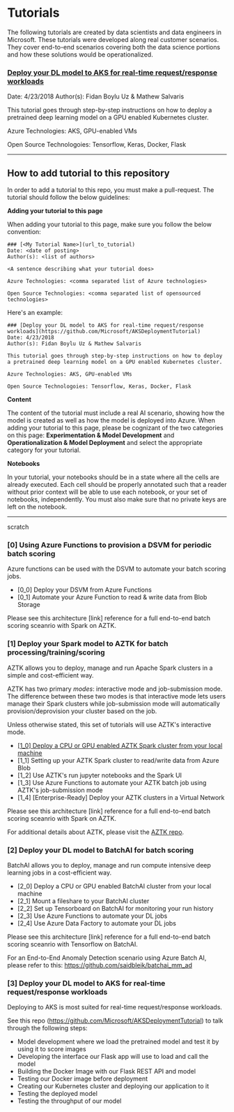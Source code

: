 # Tutorials
The following tutorials are created by data scientists and data engineers in Microsoft. These tutorials were developed along real customer scenarios. They cover end-to-end scenarios covering both the data science portions and how these solutions would be operationalized. 

### [Deploy your DL model to AKS for real-time request/response workloads](https://github.com/Microsoft/AKSDeploymentTutorial)
Date: 4/23/2018
Author(s): Fidan Boylu Uz & Mathew Salvaris

This tutorial goes through step-by-step instructions on how to deploy a pretrained deep learning model on a GPU enabled Kubernetes cluster.

Azure Technologies: AKS, GPU-enabled VMs

Open Source Technologoies: Tensorflow, Keras, Docker, Flask

---

## How to add tutorial to this repository
In order to add a tutorial to this repo, you must make a pull-request. The tutorial should follow the below guidelines:

__Adding your tutorial to this page__

When adding your tutorial to this page, make sure you follow the below convention:

```
### [<My Tutorial Name>](url_to_tutorial)
Date: <date of posting>
Author(s): <list of authors>

<A sentence describing what your tutorial does>

Azure Technologies: <comma separated list of Azure technologies>

Open Source Technologies: <comma separated list of opensourced technologies>
```

Here's an example:
```
### [Deploy your DL model to AKS for real-time request/response workloads](https://github.com/Microsoft/AKSDeploymentTutorial)
Date: 4/23/2018
Author(s): Fidan Boylu Uz & Mathew Salvaris

This tutorial goes through step-by-step instructions on how to deploy a pretrained deep learning model on a GPU enabled Kubernetes cluster.

Azure Technologies: AKS, GPU-enabled VMs

Open Source Technologoies: Tensorflow, Keras, Docker, Flask
```

__Content__

The content of the tutorial must include a real AI scenario, showing how the model is created as well as how the model is deployed into Azure. When adding your tutorial to this page, please be cognizant of the two categories on this page: __Experimentation & Model Development__ and __Operationalization & Model Deployment__ and select the appropriate category for your tutorial.

__Notebooks__ 

In your tutorial, your notebooks should be in a state where all the cells are already executed. Each cell should be properly annotated such that a reader without prior context will be able to use each notebook, or your set of notebooks, independently. You must also make sure that no private keys are left on the notebook.


---

scratch

### [0] Using Azure Functions to provision a DSVM for periodic batch scoring
Azure functions can be used with the DSVM to automate your batch scoring jobs.

- [0_0] Deploy your DSVM from Azure Functions
- [0_1] Automate your Azure Function to read & write data from Blob Storage

Please see this architecture [link] reference for a full end-to-end batch scoring sceanrio with Spark on AZTK.

### [1] Deploy your Spark model to AZTK for batch processing/training/scoring
AZTK allows you to deploy, manage and run Apache Spark clusters in a simple and cost-efficient way. 

AZTK has two primary _modes_: interactive mode and job-submission mode. The difference between these two modes is that interactive mode lets users manage their Spark clusters while job-submission mode will automatically provision/deprovision your cluster based on the job. 

Unless otherwise stated, this set of tutorials will use AZTK's interactive mode.

- [[1_0] Deploy a CPU or GPU enabled AZTK Spark cluster from your local machine](/tutorials_operationalization/1_0.md)
- [1_1] Setting up your AZTK Spark cluster to read/write data from Azure Blob
- [1_2] Use AZTK's run jupyter notebooks and the Spark UI
- [1_3] Use Azure Functions to automate your AZTK batch job using AZTK's job-submission mode
- [1_4] [Enterprise-Ready] Deploy your AZTK clusters in a Virtual Network

Please see this architecture [link] reference for a full end-to-end batch scoring sceanrio with Spark on AZTK.

For additional details about AZTK, please visit the [AZTK repo](https://www.github.com/azure/aztk).

### [2] Deploy your DL model to BatchAI for batch scoring
BatchAI allows you to deploy, manage and run compute intensive deep learning jobs in a cost-efficient way.

- [2_0] Deploy a CPU or GPU enabled BatchAI cluster from your local machine
- [2_1] Mount a fileshare to your BatchAI cluster
- [2_2] Set up Tensorboard on BatchAI for monitoring your run history
- [2_3] Use Azure Functions to automate your DL jobs 
- [2_4] Use Azure Data Factory to automate your DL jobs

Please see this architecture [link] reference for a full end-to-end batch scoring sceanrio with Tensorflow on BatchAI.

For an End-to-End Anomaly Detection scenario using Azure Batch AI, please refer to this: https://github.com/saidbleik/batchai_mm_ad

### [3] Deploy your DL model to AKS for real-time request/response workloads
Deploying to AKS is most suited for real-time request/response workloads. 

See this repo (https://github.com/Microsoft/AKSDeploymentTutorial) to talk through the following steps:
- Model development where we load the pretrained model and test it by using it to score images
- Developing the interface our Flask app will use to load and call the model
- Building the Docker Image with our Flask REST API and model
- Testing our Docker image before deployment
- Creating our Kubernetes cluster and deploying our application to it
- Testing the deployed model
- Testing the throughput of our model


